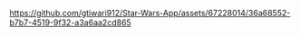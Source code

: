 

https://github.com/gtiwari912/Star-Wars-App/assets/67228014/36a68552-b7b7-4519-9f32-a3a6aa2cd865

